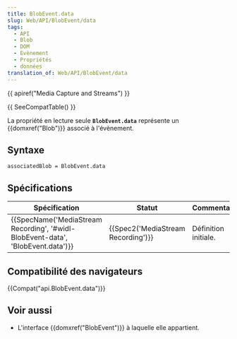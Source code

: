 ```yaml
---
title: BlobEvent.data
slug: Web/API/BlobEvent/data
tags:
  - API
  - Blob
  - DOM
  - Evènement
  - Propriétés
  - données
translation_of: Web/API/BlobEvent/data
---
```

{{ apiref("Media Capture and Streams") }}

{{ SeeCompatTable() }}

La propriété en lecture seule **`BlobEvent.data`** représente un {{domxref("Blob")}} associé à l'évènement.

## Syntaxe

    associatedBlob = BlobEvent.data

## Spécifications

| Spécification                                                                                            | Statut                                       | Commentaire          |
| -------------------------------------------------------------------------------------------------------- | -------------------------------------------- | -------------------- |
| {{SpecName('MediaStream Recording', '#widl-BlobEvent-data', 'BlobEvent.data')}} | {{Spec2('MediaStream Recording')}} | Définition initiale. |

## Compatibilité des navigateurs

{{Compat("api.BlobEvent.data")}}

## Voir aussi

- L'interface {{domxref("BlobEvent")}} à laquelle elle appartient.
